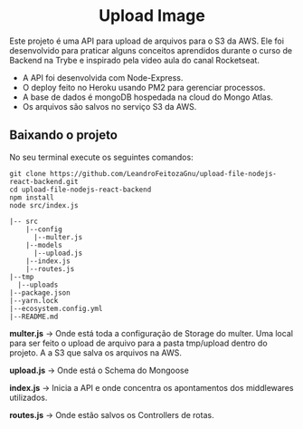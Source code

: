 <h1 align="center" > Upload Image </h1>


Este projeto é uma API para upload de arquivos para o S3 da AWS. Ele foi desenvolvido para praticar alguns conceitos aprendidos durante o curso de Backend na Trybe e inspirado pela video aula do canal Rocketseat.

- A API foi desenvolvida com Node-Express.
- O deploy feito no Heroku usando PM2 para gerenciar processos.
- A base de dados é mongoDB hospedada na cloud do Mongo Atlas.
- Os arquivos são salvos no serviço S3 da AWS.

<h2>Baixando o projeto</h2>

No seu terminal execute os seguintes comandos:

```
git clone https://github.com/LeandroFeitozaGnu/upload-file-nodejs-react-backend.git
cd upload-file-nodejs-react-backend
npm install
node src/index.js
```
```
|-- src
    |--config
      |--multer.js
    |--models
      |--upload.js
    |--index.js
    |--routes.js
|--tmp
  |--uploads
|--package.json
|--yarn.lock
|--ecosystem.config.yml
|--README.md
```

**multer.js** -> Onde está toda a configuração de Storage do multer. Uma local para ser feito o upload de arquivo para a pasta tmp/upload dentro do projeto. A a S3 que salva os arquivos na AWS.

**upload.js** -> Onde está o Schema do Mongoose

**index.js** -> Inicia a API e onde concentra os apontamentos dos middlewares utilizados.

**routes.js** -> Onde estão salvos os Controllers de rotas.
